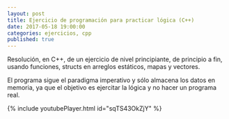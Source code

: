 ```yaml
---
layout: post
title: Ejercicio de programación para practicar lógica (C++)
date: 2017-05-18 19:00:00
categories: ejercicios, cpp
published: true
---
```


Resolución, en C++, de un ejercicio de nivel principiante, de principio a fin, usando funciones, structs en arreglos estáticos, mapas y vectores.
  
El programa sigue el paradigma imperativo y sólo almacena los datos en memoria, ya que el objetivo es ejercitar la lógica y no hacer un programa real.

{% include youtubePlayer.html id="sqTS43OkZjY" %}
